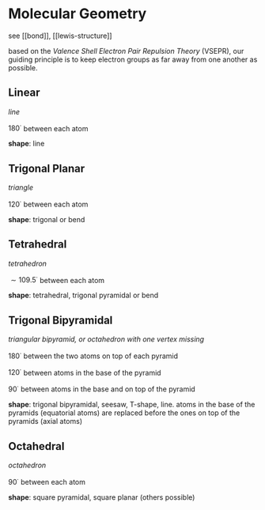 # Molecular Geometry

see [[bond]], [[lewis-structure]]

based on the _Valence Shell Electron Pair Repulsion Theory_ (VSEPR), our guiding principle is to keep electron groups as far away from one another as possible.

## Linear

_line_

$180^\cdot$ between each atom

**shape**: line

## Trigonal Planar

_triangle_

$120^\cdot$ between each atom

**shape**: trigonal or bend

## Tetrahedral

_tetrahedron_

$\sim 109.5^\cdot$ between each atom

**shape**: tetrahedral, trigonal pyramidal or bend

## Trigonal Bipyramidal

_triangular bipyramid, or octahedron with one vertex missing_

$180^\cdot$ between the two atoms on top of each pyramid

$120^\cdot$ between atoms in the base of the pyramid

$90^\cdot$ between atoms in the base and on top of the pyramid

**shape**: trigonal bipyramidal, seesaw, T-shape, line. atoms in the base of the pyramids (equatorial atoms) are replaced before the ones on top of the pyramids (axial atoms)

## Octahedral

_octahedron_

$90^\cdot$ between each atom

**shape**: square pyramidal, square planar (others possible)
